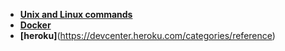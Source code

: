 * **[Unix and Linux commands](https://www.computerhope.com/unix.htm)**
* **[Docker](https://docs.docker.com/reference/)**
* **[heroku]**(https://devcenter.heroku.com/categories/reference)
